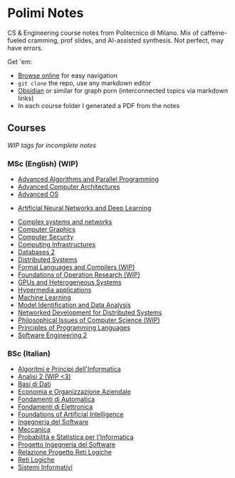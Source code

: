 # Polimi Notes

CS & Engineering course notes from Politecnico di Milano. 
Mix of caffeine-fueled cramming, prof slides, and AI-assisted synthesis.
Not perfect, may have errors.

Get 'em:

- [Browse online](https://notes.martino.im) for easy navigation
- `git clone` the repo, use any markdown editor
- [Obsidian](https://obsidian.md/) or similar for graph porn (interconnected topics via markdown links)
- In each course folder I generated a PDF from the notes  

## Courses

*WIP tags for incomplete notes*

### MSc (English) (WIP)

* [Advanced Algorithms and Parallel Programming](MSc(english)%20(WIP)/Advanced%20Algorithms%20and%20Parallel%20Programming/Advanced%20Algorithms%20and%20Parallel%20Programming.md) 
* [Advanced Computer Architectures](MSc(english)%20(WIP)/Advanced%20Computer%20Architectures/Advanced%20Computer%20Architectures.md)
* [Advanced OS](MSc(english)%20(WIP)/Advanced%20OS/Advanced%20OS.md)
- [Artificial Neural Networks and Deep Learning](MSc(english)%20(WIP)/Artificial%20Neural%20Networks%20and%20Deep%20Learning/Artificial%20Neural%20Networks%20and%20Deep%20Learning.md) 
* [Complex systems and networks](MSc(english)%20(WIP)/Complex%20systems%20and%20networks/Complex%20systems%20and%20networks.md)
* [Computer Graphics](MSc(english)%20(WIP)/Computer%20Graphics(WIP)/Computer%20Graphics.md)
* [Computer Security](MSc(english)%20(WIP)/Computer%20Security/Computer%20Security.md)
* [Computing Infrastructures](MSc(english)%20(WIP)/Computing%20Infrastructures/Computing%20Infrastructures.md) 
* [Databases 2](MSc(english)%20(WIP)/Databases%202/Databases%202.md) 
* [Distributed Systems](MSc(english)%20(WIP)/Distributed%20Systems/Distributed%20Systems.md) 
* [Formal Languages and Compilers (WIP)](MSc(english)%20(WIP)/Formal%20Languages%20and%20Compilers%20(WIP)/Formal%20Languages%20and%20Compilers.md)
* [Foundations of Operation Research (WIP)](MSc(english)%20(WIP)/Foundations%20of%20Operation%20Research%20(WIP)/Foundations%20of%20Operation%20Research.md) 
* [GPUs and Heterogeneous Systems](MSc(english)%20(WIP)/GPUs%20and%20Heterogeneous%20Systems/GPUs%20and%20Heterogeneous%20Systems.md) 
* [Hypermedia applications](MSc(english)%20(WIP)/Hypermedia%20Applications/Hypermedia%20applications.md)
* [Machine Learning](MSc(english)%20(WIP)/Machine%20Learning/Machine%20Learning.md)
* [Model Identification and Data Analysis](MSc(english)%20(WIP)/Model%20Identification%20and%20Data%20Analysis/Model%20Identification%20and%20Data%20Analysis.md) 
* [Networked Development for Distributed Systems](MSc(english)%20(WIP)/Networked%20Development%20for%20Distributed%20Systems/Networked%20Development%20for%20Distributed%20Systems.md)
* [Philosophical Issues of Computer Science (WIP)](MSc(english)%20(WIP)/Philosophical%20Issues%20of%20Computer%20Science%20(WIP)/Philosophical%20Issues%20of%20Computer%20Science.md)
* [Principles of Programming Languages](MSc(english)%20(WIP)/Principles%20of%20Programming%20Languages/Principles%20of%20Programming%20Languages.md)
* [Software Engineering 2](MSc(english)%20(WIP)/Software%20Engineering%202/Software%20Engineering%202.md)

### BSc (Italian)

* [Algoritmi e Principi dell'Informatica](BSc(italian)/Algoritmi%20e%20Principi%20dell'Informatica/Algoritmi%20e%20Principi%20dell'Informatica.md)
* [Analisi 2 (WIP <3)](BSc(italian)/Analisi%202%20(WIP)/Analisi%202.md)
* [Basi di Dati](BSc(italian)/Basi%20di%20Dati/Basi%20di%20Dati.md)
* [Economia e Organizzazione Aziendale](BSc(italian)/Economia%20e%20Organizzazione%20Aziendale/Economia%20e%20Organizzazione%20Aziendale.md)
* [Fondamenti di Automatica](BSc(italian)/Fondamenti%20di%20Automatica/Fondamenti%20di%20Automatica.md)
* [Fondamenti di Elettronica](BSc(italian)/Fondamenti%20di%20Elettronica/Fondamenti%20di%20Elettronica.md)
* [Foundations of Artificial Intelligence](BSc(italian)/Foundations%20of%20Artificial%20Intelligence/Foundations%20of%20Artificial%20Intelligence.md)
* [Ingegneria del Software](BSc(italian)/Ingegneria%20del%20Software/Ingegneria%20del%20Software.md)
* [Meccanica](BSc(italian)/Meccanica/Meccanica.md)
* [Probabilitá e Statistica per l'Informatica](BSc(italian)/Probabilità%20e%20Statistica%20per%20l'Informatica/Probabilitá%20e%20Statistica%20per%20l'Informatica.md)
* [Progetto Ingegneria del Software](https://github.com/martinopiaggi/ing-sw-2022-Piaggi-Perini-Singh)
* [Relazione Progetto Reti Logiche](BSc(italian)/Relazione%20Progetto%20Reti%20Logiche/src/Relazione%20Progetto%20Reti%20Logiche.md)
* [Reti Logiche](BSc(italian)/Reti%20Logiche/Reti%20Logiche.md)
* [Sistemi Informativi](BSc(italian)/Sistemi%20Informativi/Sistemi%20Informativi.md)
